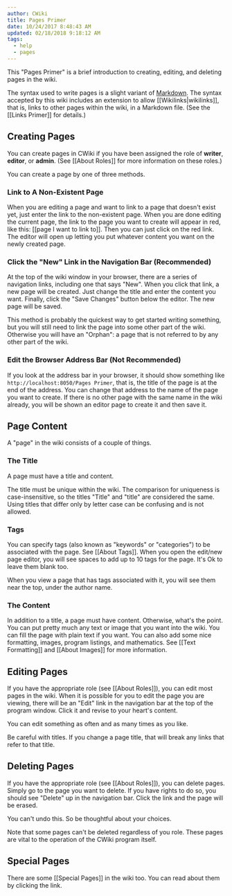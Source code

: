 ```yaml
---
author: CWiki
title: Pages Primer
date: 10/24/2017 8:48:43 AM
updated: 02/18/2018 9:18:12 AM
tags:
  - help
  - pages
---
```


This "Pages Primer" is a brief introduction to creating, editing, and deleting pages in the wiki.

The syntax used to write pages is a slight variant of [Markdown](https://daringfireball.net/projects/markdown/). The syntax accepted by this wiki includes an extension to allow  [[Wikilinks|wikilinks]], that is, links to other pages within the wiki, in a Markdown file. (See the [[Links Primer]] for details.)

## Creating Pages ##

You can create pages in CWiki if you have been assigned the role of **writer**, **editor**, or **admin**. (See [[About Roles]] for more information on these roles.)

You can create a page by one of three methods.

### Link to A Non-Existent Page ###

When you are editing a page and want to link to a page that doesn't exist yet, just enter the link to the non-existent page. When you are done editing the current page, the link to the page you want to create will appear in red, like this: [[page I want to link to]]. Then you can just click on the red link. The editor will open up letting you put whatever content you want on the newly created page.

### Click the "New" Link in the Navigation Bar (Recommended) ###

At the top of the wiki window in your browser, there are a series of navigation links, including one that says "New". When you click that link, a new page will be created. Just change the title and enter the content you want. Finally, click the "Save Changes" button below the editor. The new page will be saved.

This method is probably the quickest way to get started writing something, but you will still need to link the page into some other part of the wiki. Otherwise you will have an "Orphan": a page that is not referred to by any other part of the wiki.

### Edit the Browser Address Bar (Not Recommended) ###

If you look at the address bar in your browser, it should show something like `http://localhost:8050/Pages Primer`, that is, the title of the page is at the end of the address. You can change that address to the name of the page you want to create. If there is no other page with the same name in the wiki already, you will be shown an editor page to create it and then save it.

## Page Content ##

A "page" in the wiki consists of a couple of things.

### The Title ###

A page must have a title and content.

The title must be unique within the wiki. The comparison for uniqueness is case-insensitive, so the titles "Title" and "title" are considered the same. Using titles that differ only by letter case can be confusing and is not allowed.

### Tags ###

You can specify tags (also known as "keywords" or "categories") to be associated with the page. See [[About Tags]]. When you open the edit/new page editor, you will see spaces to add up to 10 tags for the page. It's Ok to leave them blank too.

When you view a page that has tags associated with it, you will see them near the top, under the author name.

### The Content ###

In addition to a title, a page must have content. Otherwise, what's the point. You can put pretty much any text or image that you want into the wiki. You can fill the page with plain text if you want. You can also add some nice formatting, images, program listings, and mathematics. See [[Text Formatting]] and [[About Images]] for more information.

## Editing Pages ##

If you have the appropriate role (see [[About Roles]]), you can edit most pages in the wiki. When it is possible for you to edit the page you are viewing, there will be an "Edit" link in the navigation bar at the top of the program window. Click it and revise to your heart's content.

You can edit something as often and as many times as you like.

Be careful with titles. If you change a page title, that will break any links that refer to that title.

## Deleting Pages ##

If you have the appropriate role (see [[About Roles]]), you can delete pages. Simply go to the page you want to delete. If you have rights to do so, you should see "Delete" up in the navigation bar. Click the link and the page will be erased.

You can't undo this. So be thoughtful about your choices.

Note that some pages can't be deleted regardless of you role. These pages are vital to the operation of the CWiki program itself.

## Special Pages ##

There are some [[Special Pages]] in the wiki too. You can read about them by clicking the link.